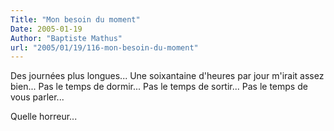 ```yaml
---
Title: "Mon besoin du moment"
Date: 2005-01-19
Author: "Baptiste Mathus"
url: "2005/01/19/116-mon-besoin-du-moment"
---
```




Des journées plus longues... Une soixantaine d'heures par jour m'irait
assez bien... Pas le temps de dormir... Pas le temps de sortir... Pas le
temps de vous parler...

Quelle horreur...

